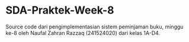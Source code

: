 # SDA-Praktek-Week-8
Source code dari pengimplementasian sistem peminjaman buku, minggu ke-8 oleh Naufal Zahran Razzaq (241524020) dari kelas 1A-D4.
